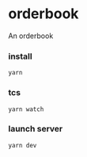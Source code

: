 # orderbook
An orderbook 


### install

`yarn`

### tcs

`yarn watch`

### launch server

`yarn dev`